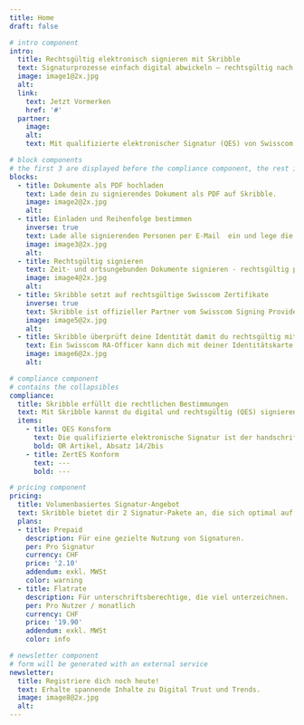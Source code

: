 ```yaml
---
title: Home
draft: false

# intro component
intro:
  title: Rechtsgültig elektronisch signieren mit Skribble
  text: Signaturprozesse einfach digital abwickeln – rechtsgültig nach dem Schweizer & EU Gesetz.
  image: image1@2x.jpg
  alt:
  link:
    text: Jetzt Vormerken
    href: '#'
  partner:
    image:
    alt:
    text: Mit qualifizierte elektronischer Signatur (QES) von Swisscom AG

# block components
# the first 3 are displayed before the compliance component, the rest is displayed after it
blocks:
  - title: Dokumente als PDF hochladen
    text: Lade dein zu signierendes Dokument als PDF auf Skribble.
    image: image2@2x.jpg
    alt:
  - title: Einladen und Reihenfolge bestimmen
    inverse: true
    text: Lade alle signierenden Personen per E-Mail  ein und lege die Reihenfolge fest.
    image: image3@2x.jpg
    alt:
  - title: Rechtsgültig signieren
    text: Zeit- und ortsungebunden Dokumente signieren - rechtsgültig per Knopfdruck.
    image: image4@2x.jpg
    alt:
  - title: Skribble setzt auf rechtsgültige Swisscom Zertifikate
    inverse: true
    text: Skribble ist offizieller Partner vom Swisscom Signing Provider und bezieht sämtliche Signing-Zertifikate von Swisscom, um Dokumente rechtsgültig nach dem Schweizer & EU Gesetz  zu signieren.
    image: image5@2x.jpg
    alt:
  - title: Skribble überprüft deine Identität damit du rechtsgültig mit (QES) signieren kannst
    text: Ein Swisscom RA-Officer kann dich mit deiner Identitätskarte oder Pass identifizieren und eine digitale Identität von dir erstellen. So wird sichergestellt, dass deine Identität klar verifiziert wurde und nur du signierst.
    image: image6@2x.jpg
    alt:

# compliance component
# contains the collapsibles
compliance:
  title: Skribble erfüllt die rechtlichen Bestimmungen
  text: Mit Skribble kannst du digital und rechtsgültig (QES) signieren - nach den folgenden Gesetzen.
  items:
    - title: QES Konsform
      text: Die qualifizierte elektronische Signatur ist der handschriftlichen Signatur vor dem Schweizer und EU Gesetz gleichgestellt.
      bold: OR Artikel, Absatz 14/2bis
    - title: ZertES Konform
      text: ---
      bold: ---

# pricing component
pricing:
  title: Volumenbasiertes Signatur-Angebot
  text: Skribble bietet dir 2 Signatur-Pakete an, die sich optimal auf deine Bedinungen anpassen lassen.
  plans:
  - title: Prepaid
    description: Für eine gezielte Nutzung von Signaturen.
    per: Pro Signatur
    currency: CHF
    price: '2.10'
    addendum: exkl. MWSt
    color: warning
  - title: Flatrate
    description: Für unterschriftsberechtige, die viel unterzeichnen.
    per: Pro Nutzer / monatlich
    currency: CHF
    price: '19.90'
    addendum: exkl. MWSt
    color: info

# newsletter component
# form will be generated with an external service
newsletter:
  title: Registriere dich noch heute!
  text: Erhalte spannende Inhalte zu Digital Trust und Trends.
  image: image8@2x.jpg
  alt:
---
```

